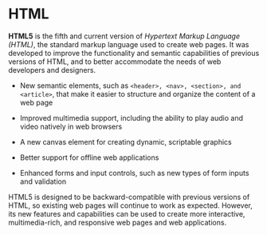 # HTML







**HTML5** is the fifth and current version of *Hypertext Markup Language (HTML)*, the standard markup language used to create web pages. It was developed to improve the functionality and semantic capabilities of previous versions of HTML, and to better accommodate the needs of web developers and designers.







- New semantic elements, such as `<header>, <nav>, <section>, and <article>`, that make it easier to structure and organize the content of a web page



- Improved multimedia support, including the ability to play audio and video natively in web browsers



- A new canvas element for creating dynamic, scriptable graphics



- Better support for offline web applications



- Enhanced forms and input controls, such as new types of form inputs and validation







HTML5 is designed to be backward-compatible with previous versions of HTML, so existing web pages will continue to work as expected. However, its new features and capabilities can be used to create more interactive, multimedia-rich, and responsive web pages and web applications.